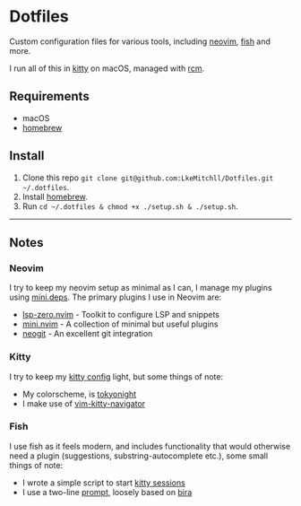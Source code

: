 # Dotfiles

Custom configuration files for various tools, including [neovim], [fish] and more.

I run all of this in [kitty] on macOS, managed with [rcm].

## Requirements

- macOS
- [homebrew]

[neovim]: https://neovim.io
[fish]: https://fishshell.com
[kitty]: https://github.com/kovidgoyal/kitty
[homebrew]: https://brew.sh
[rcm]: https://github.com/thoughtbot/rcm

## Install

1. Clone this repo `git clone git@github.com:LkeMitchll/Dotfiles.git ~/.dotfiles`.
2. Install [homebrew].
3. Run `cd ~/.dotfiles & chmod +x ./setup.sh & ./setup.sh`.

---

## Notes

### Neovim

I try to keep my neovim setup as minimal as I can, I manage my plugins using
[mini.deps]. The primary plugins I use in Neovim are:

- [lsp-zero.nvim] - Toolkit to configure LSP and snippets
- [mini.nvim] - A collection of minimal but useful plugins
- [neogit] - An excellent git integration

[mini.deps]: https://github.com/echasnovski/mini.nvim/blob/main/readmes/mini-deps.md
[lsp-zero.nvim]: https://github.com/VonHeikemen/lsp-zero.nvim
[mini.nvim]: https://github.com/echasnovski/mini.nvim
[neogit]: https://github.com/TimUntersberger/neogit

### Kitty

I try to keep my [kitty config] light, but some things of note:

- My colorscheme, is [tokyonight]
- I make use of [vim-kitty-navigator]

[kitty config]: https://github.com/LkeMitchll/Dotfiles/blob/main/config/kitty/kitty.conf
[tokyonight]: https://github.com/folke/tokyonight.nvim/tree/main/extras
[vim-kitty-navigator]: https://github.com/knubie/vim-kitty-navigator

### Fish

I use fish as it feels modern, and includes functionality that would otherwise
need a plugin (suggestions, substring-autocomplete etc.), some small things of
note:

- I wrote a simple script to start [kitty sessions]
- I use a two-line [prompt], loosely based on [bira]

[kitty sessions]: https://github.com/LkeMitchll/Dotfiles/blob/main/config/fish/functions/session.fish
[prompt]: https://github.com/LkeMitchll/Dotfiles/blob/main/config/fish/functions/fish_prompt.fish
[bira]: https://github.com/ohmyzsh/ohmyzsh/wiki/Themes#bira
